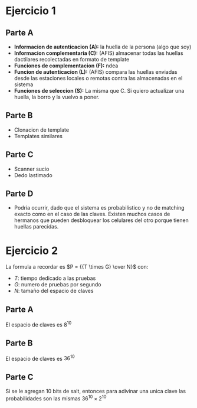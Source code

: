 # Ejercicio 1
## Parte A
- **Informacion de autenticacion (A):** la huella de la persona (algo que soy)
- **Informacion complementaria (C):** (AFIS) almacenar todas las huellas dactilares recolectadas en formato de template
- **Funciones de complementacion (F):** ndea
- **Funcion de autenticacion (L):** (AFIS) compara las huellas enviadas desde las estaciones locales o remotas contra las almacenadas en el sistema
- **Funciones de seleccion (S):** La misma que C. Si quiero actualizar una huella, la borro y la vuelvo a poner.
## Parte B
- Clonacion de template
- Templates similares
## Parte C
- Scanner sucio
- Dedo lastimado
## Parte D
- Podria ocurrir, dado que el sistema es probabilistico y no de matching exacto como en el caso de las claves. Existen muchos casos de hermanos que pueden desbloquear los celulares del otro porque tienen huellas parecidas.
# Ejercicio 2
La formula a recordar es $P = {{T \times G} \over N}$ con:
- $T$: tiempo dedicado a las pruebas
- $G$: numero de pruebas por segundo
- $N$: tamaño del espacio de claves

## Parte A
El espacio de claves es $8^{10}$
## Parte B
El espacio de claves es $36^{10}$
## Parte C
Si se le agregan 10 bits de salt, entonces para adivinar una unica clave las probabilidades son las mismas
$36^{10} \times 2^{10}$
